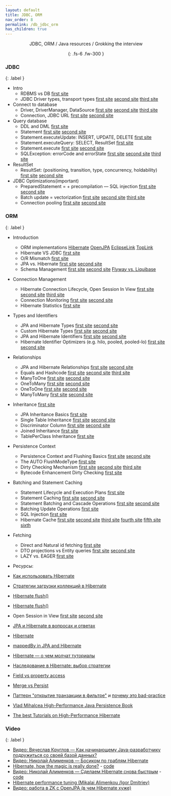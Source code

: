 ```yaml
---
layout: default
title: JDBC, ORM
nav_order: 8
permalink: /db_jdbc_orm
has_children: true
---
```

<div align="center" markdown="1">
JDBC, ORM / Java resources / Grokking the interview

{: .fs-6 .fw-300 }
</div>

### JDBC
{: .label }

* Intro
  * RDBMS vs DB  [first site](https://stackoverflow.com/questions/18419137/what-is-the-difference-between-dbms-and-rdbms)
  * JDBC Driver types, transport types  [first site](https://proselyte.net/tutorials/jdbc/introduction/) [second site](https://www.tutorialspoint.com/jdbc/jdbc-driver-types.htm) [third site](https://www.progress.com/faqs/datadirect-jdbc-faqs/what-are-the-types-of-jdbc-drivers)
* Connect to database
  * Driver, DriverManager, DataSource  [first site](https://stackoverflow.com/questions/15198319/why-do-we-use-a-datasource-instead-of-a-drivermanager) [second site](http://java-online.ru/jdbc-drivermanager.xhtml) [third site](https://overcoder.net/q/80648/%D0%BF%D0%BE%D1%87%D0%B5%D0%BC%D1%83-%D0%BC%D1%8B-%D0%B8%D1%81%D0%BF%D0%BE%D0%BB%D1%8C%D0%B7%D1%83%D0%B5%D0%BC-datasource-%D0%B2%D0%BC%D0%B5%D1%81%D1%82%D0%BE-drivermanager)
  * Connection, JDBC URL   [first site](https://proselyte.net/tutorials/jdbc/connection/) [second site](https://www.tutorialspoint.com/jdbc/jdbc-db-connections.htm)
* Query database
  * DDL and DML [first site](https://info-comp.ru/what-is-ddl-dml-dcl-tcl)
  * Statement  [first site](https://proselyte.net/tutorials/jdbc/statements/) [second site](https://www.tutorialspoint.com/jdbc/jdbc-statements.htm)
  * Statement.executeUpdate: INSERT, UPDATE, DELETE  [first site](https://www.codota.com/code/java/methods/java.sql.Statement/executeUpdate)
  * Statement.executeQuery: SELECT, ResultSet  [first site](https://www.codota.com/code/java/methods/java.sql.Statement/executeQuery)
  * Statement.execute  [first site](http://tutorials.jenkov.com/jdbc/statement.html) [second site](https://www.codota.com/code/java/methods/java.sql.Statement/execute)
  * SQLException: errorCode and errorState  [first site](https://docs.microsoft.com/en-us/sql/connect/jdbc/handling-errors?view=sql-server-ver15) [second site](https://www.codota.com/code/java/classes/java.sql.SQLException) [third site](https://www.codota.com/code/java/methods/java.sql.Statement/getWarnings)
* ResultSet
  * ResultSet: (positioning, transition, type, concurrency, holdability)  [first site](https://proselyte.net/tutorials/jdbc/result-set/) [second site](https://stackoverflow.com/questions/55531375/why-is-reading-a-jdbc-resultset-by-position-faster-than-by-name-and-how-much-fas)
* JDBC Optimizations(important)
  * PreparedStatement = + precompilation — SQL injection  [first site](https://stackoverflow.com/questions/23845383/what-does-it-mean-when-i-say-prepared-statement-is-pre-compiled) [second site](https://stackoverflow.com/questions/1582161/how-does-a-preparedstatement-avoid-or-prevent-sql-injection)
  * Batch update = vectorization  [first site](https://www.codejava.net/java-se/jdbc/jdbc-batch-update-examples)  [second site](https://stackoverflow.com/questions/14264953/how-is-jdbc-batch-update-helpful)  [third site](http://tutorials.jenkov.com/jdbc/batchupdate.html)
  * Connection pooling  [first site](https://vladmihalcea.com/the-anatomy-of-connection-pooling/) [second  site](https://stackoverflow.com/questions/2835090/how-to-establish-a-connection-pool-in-jdbc)

### ORM
{: .label }

* Introduction
  * ORM implementations  [Hibernate](https://ru.wikipedia.org/wiki/Hibernate_(библиотека)) [OpenJPA](https://en.wikipedia.org/wiki/Apache_OpenJPA) [EсlipseLink](http://en.wikipedia.org/wiki/EclipseLink) [TopLink](http://en.wikipedia.org/wiki/TopLink)
  * Hibernate VS JDBC  [first site](https://habiletechnologies.com/blog/reasons-to-choose-hibernate-over-jdbc)
  * O/R Mismatch  [first site](https://uk.wikipedia.org/wiki/%D0%9E%D0%B1%27%D1%94%D0%BA%D1%82%D0%BD%D0%BE-%D1%80%D0%B5%D0%BB%D1%8F%D1%86%D1%96%D0%B9%D0%BD%D0%B8%D0%B9_%D1%80%D0%BE%D0%B7%D1%80%D0%B8%D0%B2)
  * JPA vs. Hibernate  [first site](https://dzone.com/articles/what-is-the-difference-between-hibernate-and-sprin-1) [second site]()
  * Schema Management   [first site](https://stackoverflow.com/questions/2585641/hibernate-jpa-db-schema-generation-best-practices) [second site](https://docs.jboss.org/hibernate/orm/5.2/userguide/html_single/chapters/schema/Schema.html)  [Flyway vs. Liquibase](https://habr.com/ru/company/haulmont/blog/440696/)
* Connection Management
  * Hibernate Connection Lifecycle, Open Session In View  [first site](http://java-latte.blogspot.com/2014/10/how-hibernate-works-and-its-architecture-and-Persistence-Lifecycle-of-hibernate.html) [second site](https://stackoverflow.com/questions/1103363/why-is-hibernate-open-session-in-view-considered-a-bad-practice) [third site](https://stackoverflow.com/questions/8724259/spring-hibernate-session-lifecycle)
  * Connection Monitoring  [first site](https://stackoverflow.com/questions/3522051/hibernate-monitoring-solution) [second site](https://vladmihalcea.com/connection-monitoring-jpa-hibernate/)
  * Hibernate Statistics  [first site](https://vladmihalcea.com/hibernate-statistics/)
* Types and Identifiers
  * JPA and Hibernate Types  [first site](https://vladmihalcea.com/a-beginners-guide-to-hibernate-types/) [second site](https://docs.jboss.org/hibernate/stable/core.old/reference/en/html/mapping-types.html)
  * Custom Hibernate Types  [first site](https://vladmihalcea.com/how-to-implement-a-custom-basic-type-using-hibernate-usertype/) [second site](https://stackoverflow.com/questions/35227986/implementing-custom-hibernate-type)
  * JPA and Hibernate Identifiers  [first site](https://vladmihalcea.com/jpa-entity-identifier-sequence/) [second site](https://thorben-janssen.com/jpa-generate-primary-keys/)
  * Hibernate Identifier Optimizers (e.g. hilo, pooled, pooled-lo)  [first site](https://stackoverflow.com/questions/25204019/how-to-use-the-pooled-lo-optimizer-with-hibernate) [second site](https://vladmihalcea.com/hibernate-hidden-gem-the-pooled-lo-optimizer/)
* Relationships
  * JPA and Hibernate Relationships  [first site](https://stackabuse.com/a-guide-to-jpa-with-hibernate-relationship-mapping/) [second site](https://thorben-janssen.com/ultimate-guide-association-mappings-jpa-hibernate/)
  * Equals and Hashcode  [first site](https://stackoverflow.com/questions/1638723/how-should-equals-and-hashcode-be-implemented-when-using-jpa-and-hibernate) [second site](https://vladmihalcea.com/the-best-way-to-implement-equals-hashcode-and-tostring-with-jpa-and-hibernate/) [third site](https://thorben-janssen.com/ultimate-guide-to-implementing-equals-and-hashcode-with-hibernate/)
  * ManyToOne  [first site](https://vladmihalcea.com/manytoone-jpa-hibernate/) [second site](https://qna.habr.com/q/62258)
  * OneToMany  [first site](https://vladmihalcea.com/the-best-way-to-map-a-onetomany-association-with-jpa-and-hibernate/) [second site](https://medium.com/@rajibrath20/the-best-way-to-map-a-onetomany-relationship-with-jpa-and-hibernate-dbbf6dba00d3)
  * OneToOne  [first site](https://vladmihalcea.com/the-best-way-to-map-a-onetoone-relationship-with-jpa-and-hibernate/) [second site](https://stackoverflow.com/questions/21762328/java-hibernate-onetoone-mapping)
  * ManyToMany  [first site](https://thorben-janssen.com/best-practices-for-many-to-many-associations-with-hibernate-and-jpa/) [second site](https://www.baeldung.com/jpa-many-to-many)
  
* Inheritance  [first site](https://habr.com/ru/post/337488/)
  * JPA Inheritance Basics  [first site](https://vladmihalcea.com/the-best-way-to-use-entity-inheritance-with-jpa-and-hibernate/)
  * Single Table Inheritance   [first site](https://vladmihalcea.com/the-best-way-to-map-the-single_table-inheritance-with-jpa-and-hibernate/) [second site](https://stackoverflow.com/questions/63656497/jpa-repository-with-single-table-inheritance-hibernate)
  * Discriminator Column  [first site](https://vladmihalcea.com/the-best-way-to-map-the-discriminatorcolumn-with-jpa-and-hibernate/) [second site](https://stackoverflow.com/questions/16772370/when-to-use-discriminatorvalue-annotation-in-hibernate)
  * Joined Inheritance  [first site](https://habr.com/ru/post/337488/)
  * TablePerClass Inheritance  [first site](https://stackoverflow.com/questions/3557879/hibernate-and-inheritance-table-per-class)
* Persistence Context
  * Persistence Context and Flushing Basics  [first site](https://vladmihalcea.com/a-beginners-guide-to-jpahibernate-flush-strategies/) [second site](https://vladmihalcea.com/hibernate-facts-knowing-flush-operations-order-matters/)
  * The AUTO FlushModeType  [first site](https://stackoverflow.com/questions/18149876/what-to-use-flush-mode-auto-or-commit)
  * Dirty Checking Mechanism  [first site](https://vladmihalcea.com/the-anatomy-of-hibernate-dirty-checking/) [second site](https://vladmihalcea.com/how-to-customize-hibernate-dirty-checking-mechanism/) [third site](https://stackoverflow.com/questions/5268466/how-does-hibernate-detect-dirty-state-of-an-entity-object)
  * Bytecode Enhancement Dirty Checking  [first site](https://vladmihalcea.com/how-to-enable-bytecode-enhancement-dirty-checking-in-hibernate/)
* Batching and Statement Caching
  * Statement Lifecycle and Execution Plans  [first site](https://vladmihalcea.com/execution-plan-sql-server/)
  * Statement Caching  [first site](https://vladmihalcea.com/hibernate-performance-tuning-tips/) [second site](https://stackoverflow.com/questions/17764142/does-hibernate-use-preparedstatement-by-default)
  * Statement Batching and Cascade Operations  [first site](https://vladmihalcea.com/how-to-batch-delete-statements-with-hibernate/) [second site](https://vladmihalcea.com/how-to-optimize-the-merge-operation-using-update-while-batching-with-jpa-and-hibernate/)
  * Batching Update Operations  [first site](https://www.codejava.net/frameworks/hibernate/how-to-execute-batch-insert-update-in-hibernate)
  * SQL Injection  [first site](https://habr.com/ru/company/parallels/blog/272589/)
  * Hibernate Cache  [first site](http://habrahabr.ru/post/135176/) [second site](http://habrahabr.ru/post/136375/) [third site](http://www.tutorialspoint.com/hibernate/hibernate_caching.htm) [fourth site](http://stackoverflow.com/questions/3663979/how-to-use-jpa2s-cacheable-instead-of-hibernates-cache) [fifth site](http://vladmihalcea.com/2015/06/08/how-does-hibernate-query-cache-work/) [sixth](https://www.javacodegeeks.com/2014/06/pitfalls-of-the-hibernate-second-level-query-caches.html)
* Fetching
  * Direct and Natural id fetching  [first site](https://vladmihalcea.com/the-best-way-to-map-a-naturalid-business-key-with-jpa-and-hibernate/)
  * DTO projections vs Entity queries  [first site](https://vladmihalcea.com/the-best-way-to-map-a-projection-query-to-a-dto-with-jpa-and-hibernate/) [second site](https://thorben-janssen.com/entities-dtos-use-projection/)
  * LAZY vs. EAGER  [first site](https://stackoverflow.com/questions/2990799/difference-between-fetchtype-lazy-and-eager-in-java-persistence-api)

-  Ресурсы:
- <a href="https://dou.ua/lenta/articles/how-to-use-hibernate/">Как использовать Hibernate</a>
- <a href="https://dou.ua/lenta/articles/hibernate-fetch-types/">Стратегии загрузки коллекций в Hibernate</a>
- <a href="http://akorsa.ru/2016/08/kak-rabotaet-flush-v-hibernate/">Hibernate flush()</a>
- <a href="http://akorsa.ru/2016/08/kak-rabotaet-flush-v-hibernate/">Hibernate flush()</a>
- Open Session in View   [first site](https://coderoad.ru/1103363/%D0%9F%D0%BE%D1%87%D0%B5%D0%BC%D1%83-Hibernate-Open-Session-in-View-%D1%81%D1%87%D0%B8%D1%82%D0%B0%D0%B5%D1%82%D1%81%D1%8F-%D0%BF%D0%BB%D0%BE%D1%85%D0%BE%D0%B9-%D0%BF%D1%80%D0%B0%D0%BA%D1%82%D0%B8%D0%BA%D0%BE%D0%B9) [second site](https://habr.com/ru/post/440734/)
- <a href="http://habrahabr.ru/post/265061/">JPA и Hibernate в вопросах и ответах</a>
- <a href="https://habr.com/ru/post/416851/">Hibernate</a>
- <a href="https://stackoverflow.com/questions/9108224/can-someone-explain-mappedby-in-jpa-and-hibernate">mappedBy in JPA and Hibernate</a>
- [Hibernate — о чем молчат туториалы](https://habr.com/ru/post/416851/)
- [Наследование в Hibernate: выбор стратегии](https://habrahabr.ru/post/337488/)
- [Field vs property access](http://stackoverflow.com/a/6084701/548473)
- <a href="http://stackoverflow.com/questions/1069992/jpa-entitymanager-why-use-persist-over-merge">Merge vs Persist</a>
- <a href="https://developer.jboss.org/wiki/OpenSessionInView">Паттерн "открытие транзакции в фильтре"</a> и <a href="http://stackoverflow.com/questions/1103363/why-is-hibernate-open-session-in-view-considered-a-bad-practice">почему это bad-practice</a>

- [Vlad Mihalcea High-Performance Java Persistence Book ](https://vladmihalcea.com/books/high-performance-java-persistence/)
- [The best Tutorials on High-Performance Hibernate](https://vladmihalcea.com/tutorials/hibernate/)

### Video
{: .label }

- <a href="https://www.youtube.com/watch?v=dFASbaIG-UU">Видео: Вячеслав Круглов — Как начинающему Java-разработчику подружиться со своей базой данных?</a>
- <a href="http://www.youtube.com/watch?v=YzOTZTt-PR0">Видео: Николай Алименков — Босиком по граблям Hibernate</a>
- <a href="https://www.youtube.com/watch?v=-EpP0Vo63FM">Hibernate, how the magic is really done?</a>   - [code](https://github.com/xpinjection/hibernate-basics)
- <a href="https://www.youtube.com/watch?v=b52Qz6qlic0">Видео: Николай Алименков — Сделаем Hibernate снова быстрым</a>   - [code](https://github.com/xpinjection/hibernate-performance)
- <a href="https://www.youtube.com/watch?list=PLYj3Bx1JM6Y7BKivc3eZwRUhWwBmbIFXg&v=V-ljsrVy6pE">Hibernate performance tuning (Mikalai Alimenkou /Igor Dmitriev)</a>
- <a href="http://www.youtube.com/watch?v=1KphwODu1gg">Видео: работа в ZK с OpenJPA (в чем Hibernate хуже)</a>








